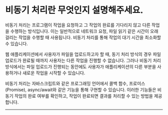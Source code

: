 # 비동기 처리란 무엇인지 설명해주세요.

비동기 처리는 프로그램이 작업을 요청하고 그 작업의 완료를 기다리지 않고 다른 작업을 수행하는 방식입니다.
이는 일반적으로 네트워크 요청, 파일 읽기 같은 시간이 오래 걸리는 작업을 수행할 때 사용됩니다.
비동기 처리를 통해 작업의 대기 시간을 최소화할 수 있습니다.

웹 애플리케이션에서 사용자가 파일을 업로드하고자 할 때, 동기 처리 방식의 경우 파일 업로드가 완료될 때까지 사용자는 다른 작업을 진행할 수 없습니다. 그러나 비동기 처리 방식에서는 파일 업로드가 진행되는 동안에도 사용자가 애플리케이션의 다른 부분을 사용하거나 새로운 작업을 시작할 수 있습니다.

비동기 처리는 자바스크립트와 같은 프로그래밍 언어에서 콜백 함수, 프로미스(Promise), async/await와 같은 기능을 통해 구현할 수 있습니다.
이러한 기능들은 비동기 작업의 완료 여부를 확인하고, 작업이 완료되면 결과를 처리할 수 있는 방법을 제공합니다.

---
